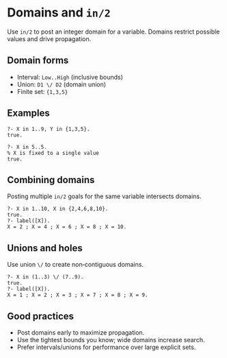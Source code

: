 # Domains and `in/2`

Use `in/2` to post an integer domain for a variable. Domains restrict possible values and drive propagation.

Domain forms
------------

- Interval: `Low..High` (inclusive bounds)
- Union: `D1 \/ D2` (domain union)
- Finite set: `{1,3,5}`

Examples
--------

```text
?- X in 1..9, Y in {1,3,5}.
true.

?- X in 5..5.
% X is fixed to a single value
true.
```

Combining domains
-----------------

Posting multiple `in/2` goals for the same variable intersects domains.

```text
?- X in 1..10, X in {2,4,6,8,10}.
true.
?- label([X]).
X = 2 ; X = 4 ; X = 6 ; X = 8 ; X = 10.
```

Unions and holes
----------------

Use union `\/` to create non‑contiguous domains.

```text
?- X in (1..3) \/ (7..9).
true.
?- label([X]).
X = 1 ; X = 2 ; X = 3 ; X = 7 ; X = 8 ; X = 9.
```

Good practices
--------------

- Post domains early to maximize propagation.
- Use the tightest bounds you know; wide domains increase search.
- Prefer intervals/unions for performance over large explicit sets.
